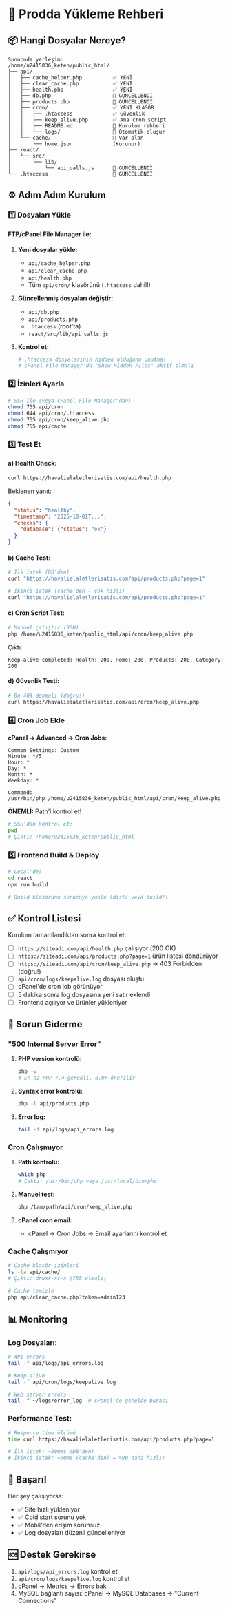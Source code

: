 # 🚀 Prodda Yükleme Rehberi

## 📦 Hangi Dosyalar Nereye?

```
Sunucuda yerleşim:
/home/u2415836_keten/public_html/
├── api/
│   ├── cache_helper.php          ✅ YENİ
│   ├── clear_cache.php           ✅ YENİ  
│   ├── health.php                ✅ YENİ
│   ├── db.php                    🔄 GÜNCELLENDİ
│   ├── products.php              🔄 GÜNCELLENDİ
│   ├── cron/                     ✅ YENİ KLASÖR
│   │   ├── .htaccess             ✅ Güvenlik
│   │   ├── keep_alive.php        ✅ Ana cron script
│   │   ├── README.md             📖 Kurulum rehberi
│   │   └── logs/                 📁 Otomatik oluşur
│   └── cache/                    📁 Var olan
│       └── home.json             (Korunur)
├── react/
│   └── src/
│       └── lib/
│           └── api_calls.js      🔄 GÜNCELLENDİ
└── .htaccess                     🔄 GÜNCELLENDİ
```

## ⚙️ Adım Adım Kurulum

### 1️⃣ Dosyaları Yükle

#### FTP/cPanel File Manager ile:

1. **Yeni dosyalar yükle:**
   - `api/cache_helper.php`
   - `api/clear_cache.php`
   - `api/health.php`
   - Tüm `api/cron/` klasörünü (`.htaccess` dahil!)

2. **Güncellenmiş dosyaları değiştir:**
   - `api/db.php`
   - `api/products.php`
   - `.htaccess` (root'ta)
   - `react/src/lib/api_calls.js`

3. **Kontrol et:**
   ```bash
   # .htaccess dosyalarının hidden olduğunu unutma!
   # cPanel File Manager'da "Show Hidden Files" aktif olmalı
   ```

### 2️⃣ İzinleri Ayarla

```bash
# SSH ile (veya cPanel File Manager'dan)
chmod 755 api/cron
chmod 644 api/cron/.htaccess
chmod 755 api/cron/keep_alive.php
chmod 755 api/cache
```

### 3️⃣ Test Et

#### a) Health Check:
```bash
curl https://havalielaletlerisatis.com/api/health.php
```

Beklenen yanıt:
```json
{
  "status": "healthy",
  "timestamp": "2025-10-01T...",
  "checks": {
    "database": {"status": "ok"}
  }
}
```

#### b) Cache Test:
```bash
# İlk istek (DB'den)
curl "https://havalielaletlerisatis.com/api/products.php?page=1"

# İkinci istek (cache'den - çok hızlı)
curl "https://havalielaletlerisatis.com/api/products.php?page=1"
```

#### c) Cron Script Test:
```bash
# Manuel çalıştır (SSH)
php /home/u2415836_keten/public_html/api/cron/keep_alive.php
```

Çıktı:
```
Keep-alive completed: Health: 200, Home: 200, Products: 200, Category: 200
```

#### d) Güvenlik Testi:
```bash
# Bu 403 dönmeli (doğru!)
curl https://havalielaletlerisatis.com/api/cron/keep_alive.php
```

### 4️⃣ Cron Job Ekle

**cPanel → Advanced → Cron Jobs:**

```
Common Settings: Custom
Minute: */5
Hour: *
Day: *
Month: *
Weekday: *

Command:
/usr/bin/php /home/u2415836_keten/public_html/api/cron/keep_alive.php
```

**ÖNEMLİ:** Path'i kontrol et!
```bash
# SSH'dan kontrol et:
pwd
# Çıktı: /home/u2415836_keten/public_html
```

### 5️⃣ Frontend Build & Deploy

```bash
# Local'de:
cd react
npm run build

# Build klasörünü sunucuya yükle (dist/ veya build/)
```

## ✅ Kontrol Listesi

Kurulum tamamlandıktan sonra kontrol et:

- [ ] `https://siteadi.com/api/health.php` çalışıyor (200 OK)
- [ ] `https://siteadi.com/api/products.php?page=1` ürün listesi döndürüyor
- [ ] `https://siteadi.com/api/cron/keep_alive.php` → 403 Forbidden (doğru!)
- [ ] `api/cron/logs/keepalive.log` dosyası oluştu
- [ ] cPanel'de cron job görünüyor
- [ ] 5 dakika sonra log dosyasına yeni satır eklendi
- [ ] Frontend açılıyor ve ürünler yükleniyor

## 🔧 Sorun Giderme

### "500 Internal Server Error"

1. **PHP version kontrolü:**
   ```bash
   php -v
   # En az PHP 7.4 gerekli, 8.0+ önerilir
   ```

2. **Syntax error kontrolü:**
   ```bash
   php -l api/products.php
   ```

3. **Error log:**
   ```bash
   tail -f api/logs/api_errors.log
   ```

### Cron Çalışmıyor

1. **Path kontrolü:**
   ```bash
   which php
   # Çıktı: /usr/bin/php veya /usr/local/bin/php
   ```

2. **Manuel test:**
   ```bash
   php /tam/path/api/cron/keep_alive.php
   ```

3. **cPanel cron email:**
   - cPanel → Cron Jobs → Email ayarlarını kontrol et

### Cache Çalışmıyor

```bash
# Cache klasör izinleri
ls -la api/cache/
# Çıktı: drwxr-xr-x (755 olmalı)

# Cache temizle
php api/clear_cache.php?token=admin123
```

## 📊 Monitoring

### Log Dosyaları:
```bash
# API errors
tail -f api/logs/api_errors.log

# Keep-alive
tail -f api/cron/logs/keepalive.log

# Web server errors
tail -f ~/logs/error_log  # cPanel'de genelde burası
```

### Performance Test:
```bash
# Response time ölçümü
time curl https://havalielaletlerisatis.com/api/products.php?page=1

# İlk istek: ~500ms (DB'den)
# İkinci istek: ~50ms (cache'den) ← %90 daha hızlı!
```

## 🎉 Başarı!

Her şey çalışıyorsa:
- ✅ Site hızlı yükleniyor
- ✅ Cold start sorunu yok
- ✅ Mobil'den erişim sorunsuz
- ✅ Log dosyaları düzenli güncelleniyor

## 🆘 Destek Gerekirse

1. `api/logs/api_errors.log` kontrol et
2. `api/cron/logs/keepalive.log` kontrol et  
3. cPanel → Metrics → Errors bak
4. MySQL bağlantı sayısı: cPanel → MySQL Databases → "Current Connections"
